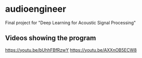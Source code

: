 # audioengineer
Final project for "Deep Learning for Acoustic Signal Processing"

## Videos showing the program
https://youtu.be/bUhhFBfRzwY
https://youtu.be/AXXnOB5ECW8
